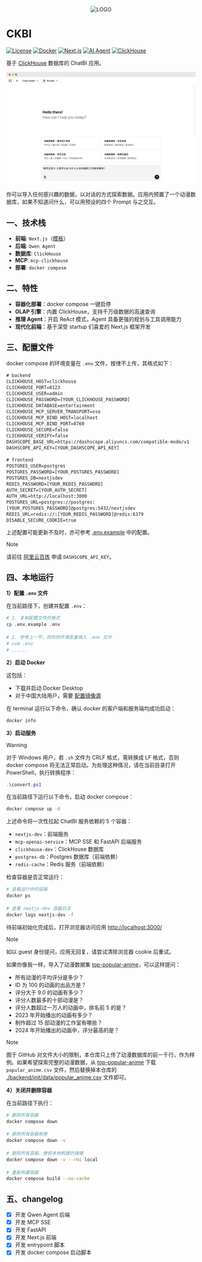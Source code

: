 <div style="text-align: center;">
    <img src="https://pityboy.oss-cn-beijing.aliyuncs.com/ckbi.png" alt="LOGO" />
    <!-- <img src="./img/ckbi.png" alt="LOGO" /> -->
</div>

# CKBI

[![License](https://img.shields.io/badge/license-MIT-blue.svg)](LICENSE)
[![Docker](https://img.shields.io/badge/deployment-Docker-2496ED.svg?logo=docker)](docker-compose.yml)
[![Next.js](https://img.shields.io/badge/frontend-Next.js-black.svg)](https://nextjs.org/)
[![AI Agent](https://img.shields.io/badge/AI-Qwen%20Agent-purple.svg)](https://github.com/QwenLM/Qwen-Agent)
[![ClickHouse](https://img.shields.io/badge/database-ClickHouse-orange.svg)](https://clickhouse.com/)

基于 [ClickHouse](https://github.com/ClickHouse/ClickHouse) 数据库的 ChatBI 应用。

![frontend-image](./img/webui-img.png)

你可以导入任何感兴趣的数据，以对话的方式探索数据。应用内预置了一个动漫数据库，如果不知道问什么，可以用预设的四个 Prompt 与之交互。

## 一、技术栈

- **前端**: `Next.js`（[模板](https://vercel.com/templates/ai/nextjs-ai-chatbot)）
- **后端**: `Qwen Agent`
- **数据库**: `ClickHouse`
- **MCP**: `mcp-clickhouse`
- **部署**: `docker compose`

## 二、特性

- **容器化部署**：docker compose 一键启停
- **OLAP 引擎**：内置 ClickHouse，支持千万级数据的高速查询
- **推理 Agent**：开启 ReAct 模式，Agent 具备更强的规划与工具调用能力
- **现代化前端**：基于深受 startup 们喜爱的 Next.js 框架开发

## 三、配置文件

docker compose 的环境变量在 `.env` 文件，按律不上传，其格式如下：

```env
# backend
CLICKHOUSE_HOST=clickhouse
CLICKHOUSE_PORT=8123
CLICKHOUSE_USER=admin
CLICKHOUSE_PASSWORD=[YOUR_CLICKHOUSE_PASSWORD]
CLICKHOUSE_DATABASE=entertainment
CLICKHOUSE_MCP_SERVER_TRANSPORT=sse
CLICKHOUSE_MCP_BIND_HOST=localhost
CLICKHOUSE_MCP_BIND_PORT=8760
CLICKHOUSE_SECURE=false
CLICKHOUSE_VERIFY=false
DASHSCOPE_BASE_URL=https://dashscope.aliyuncs.com/compatible-mode/v1
DASHSCOPE_API_KEY=[YOUR_DASHSCOPE_API_KEY]

# frontend
POSTGRES_USER=postgres
POSTGRES_PASSWORD=[YOUR_POSTGRES_PASSWORD]
POSTGRES_DB=nextjsdev
REDIS_PASSWORD=[YOUR_REDIS_PASSWORD]
AUTH_SECRET=[YOUR_AUTH_SECRET]
AUTH_URL=http://localhost:3000
POSTGRES_URL=postgres://postgres:[YOUR_POSTGRES_PASSWORD]@postgres:5432/nextjsdev
REDIS_URL=redis://:[YOUR_REDIS_PASSWORD]@redis:6379
DISABLE_SECURE_COOKIE=true
```

上述配置可能更新不及时，亦可参考 [.env.example](./.env.example) 中的配置。

> [!NOTE]
> 请前往 [阿里云百炼](https://www.aliyun.com/product/bailian) 申请 `DASHSCOPE_API_KEY`。

## 四、本地运行

**1）配置 `.env` 文件**

在当前路径下，创建并配置 `.env`：

```bash
# 1. 复制配置文件的格式
cp .env.example .env

# 2. 参考上一节，将你的环境变量填入 .env 文件
# vim .env
# ......
```

**2）启动 Docker**

这包括：

- 下载并启动 Docker Desktop
- 对于中国大陆用户，需要 [配置镜像源](https://luochang212.github.io/posts/chat_to_clickhouse/#1-%E9%85%8D%E7%BD%AE-docker-%E9%95%9C%E5%83%8F%E6%BA%90)

在 terminal 运行以下命令，确认 docker 的客户端和服务端均成功启动：

```bash
docker info
```

**3）启动服务**

> [!WARNING]
> 
> 对于 Windows 用户，若 `.sh` 文件为 CRLF 格式，需转换成 LF 格式，否则 docker compose 将无法正常启动。为处理这种情况，请在当前目录打开 PowerShell，执行转换程序：
> 
> ```powershell
> .\convert.ps1
> ```

在当前路径下运行以下命令，启动 docker compose：

```bash
docker compose up -d
```

上述命令将一次性拉起 ChatBI 服务依赖的 5 个容器：

- `nextjs-dev`：前端服务
- `mcp-openai-service`：MCP SSE 和 FastAPI 后端服务
- `clickhouse-dev`：ClickHouse 数据库
- `postgres-db`：Postgres 数据库（前端依赖）
- `redis-cache`：Redis 服务（前端依赖）

检查容器是否正常运行：

```bash
# 查看运行中的容器
docker ps

# 查看 nextjs-dev 容器日志
docker logs nextjs-dev -f
```

待前端初始化完成后，打开浏览器访问应用 [http://localhost:3000/](http://localhost:3000/)

> [!NOTE]
>
> 如以 guest 身份提问，应用无回复，请尝试清除浏览器 cookie 后重试。

如果你像我一样，导入了动漫数据集 [top-popular-anime](https://www.kaggle.com/datasets/tanishksharma9905/top-popular-anime)，可以这样提问：

- 所有动漫的平均评分是多少？
- ID 为 100 的动画的出品方是？
- 评分大于 9.0 的动画有多少？
- 评分人数最多的十部动漫是？
- 评分人数超过一万人的动画中，排名前 5 的是？
- 2023 年开始播出的动画有多少？
- 制作超过 15 部动漫的工作室有哪些？
- 2024 年开始播出的动画中，评分最高的是？

> [!NOTE]
> 囿于 GitHub 对文件大小的限制，本仓库只上传了动漫数据库的前一千行，作为样例。如果希望探索完整的动漫数据，从 [top-popular-anime](https://www.kaggle.com/datasets/tanishksharma9905/top-popular-anime) 下载 `popular_anime.csv` 文件，然后替换掉本仓库的 [./backend/init/data/popular_anime.csv](./backend/init/data/popular_anime.csv) 文件即可。

**4）关闭并删除容器**

在当前路径下执行：

```bash
# 删除所有容器
docker compose down

# 删除所有容器和卷
docker compose down -v

# 删除所有容器、卷和本地构建的镜像
docker compose down -v --rmi local

# 重新构建容器
docker compose build --no-cache
```

## 五、changelog

- [x] 开发 Qwen Agent 后端
- [x] 开发 MCP SSE
- [x] 开发 FastAPI
- [x] 开发 Next.js 前端
- [x] 开发 entrypoint 脚本
- [x] 开发 docker compose 启动脚本
